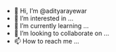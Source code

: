 - 👋 Hi, I’m @adityarayewar
- 👀 I’m interested in ...
- 🌱 I’m currently learning ...
- 💞️ I’m looking to collaborate on ...
- 📫 How to reach me ...

<!---
adityarayewar/adityarayewar is a ✨ special ✨ repository because its `README.md` (this file) appears on your GitHub profile.
You can click the Preview link to take a look at your changes.
--->

